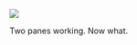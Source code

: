 ![](https://db-feed.s3.amazonaws.com/legacy/Screen_Shot_2017-04-27_at_1_17_27_PM-1493313474322.png)

Two panes working. Now what.
